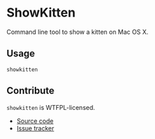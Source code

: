 ShowKitten
==========


Command line tool to show a kitten on Mac OS X.


Usage
-----

    showkitten


Contribute
----------

`showkitten` is WTFPL-licensed.

* [Source code](https://github.com/warrenseine/showkitten)
* [Issue tracker](https://github.com/warrenseine/showkitten/issues)
